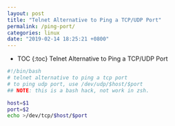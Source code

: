 ```yaml
---
layout: post
title: "Telnet Alternative to Ping a TCP/UDP Port"
permalink: /ping-port/
categories: linux
date: "2019-02-14 18:25:21 +0800"
---
```


* TOC
{:toc}
Telnet Alternative to Ping a TCP/UDP Port

```bash
#!/bin/bash
# telnet alternative to ping a tcp port
# to ping udp port, use /dev/udp/$host/$port
## NOTE: this is a bash hack, not work in zsh.

host=$1
port=$2
echo >/dev/tcp/$host/$port
```
